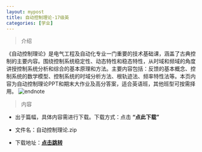 ```yaml
---
layout: mypost
title: 自动控制理论-17级英
categories: [学业]
---
```

> 介绍

《自动控制理论》是电气工程及自动化专业一门重要的技术基础课，涵盖了古典控制的主要内容。围绕控制系统稳定性、动态特性和稳态特性，从时域和频域的角度讲授控制系统分析和综合的基本原理和方法。主要内容包括：反馈的基本概念、控制系统的数学模型、控制系统的时域分析方法、根轨迹法、频率特性法等。本页内容为自动控制理论PPT和期末大作业及高分答案，适合英语班，其他班型可按需择用。
![endnote](https://edu-image.nosdn.127.net/71EEC614BD8005982CB36609645462FF.png?imageView&thumbnail=510y288&quality=100)


>内容 


- 出于篇幅，具体内容需进行下载。下载方式：点击  **“点此下载”**

- 文件名：自动控制理论.zip

- 下载地址：**[点击跳转](https://zhuifengyi.coding.net/public/MESC_doc/MESC_doc/git/files/master/自动控制理论.zip)**





